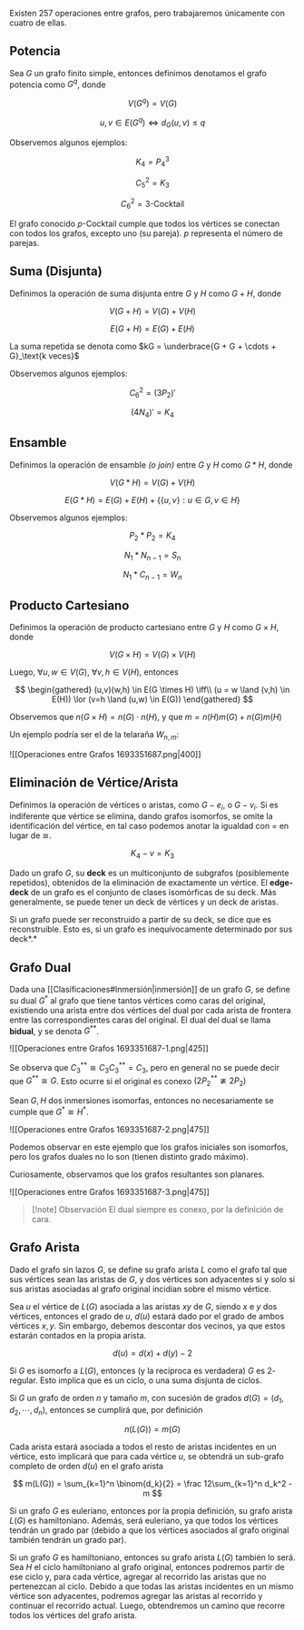 Existen 257 operaciones entre grafos, pero trabajaremos únicamente con cuatro de ellas.

## Potencia

Sea $G$ un grafo finito simple, entonces definimos denotamos el grafo potencia como $G^q$, donde

$$
V(G^q) = V(G)
$$

$$
u, v \in E(G^q) \iff d_G(u,v) \leq q
$$

Observemos algunos ejemplos:

$$
K_4 = P_4^3
$$

$$
C_5^2 = K_3
$$

$$
C_6^2 = 3\text{-Cocktail}
$$

El grafo conocido $p$-Cocktail cumple que todos los vértices se conectan con todos los grafos, excepto uno (su pareja). $p$ representa el número de parejas.

## Suma (Disjunta)

Definimos la operación de suma disjunta entre $G$ y $H$ como $G + H$, donde

$$
V(G+H) =V(G) + V(H)
$$

$$
E(G+H) = E(G) + E(H)
$$

La suma repetida se denota como $kG = \underbrace{G + G + \cdots + G}_\text{k veces}$

Observemos algunos ejemplos:

$$
C_6^2 = (3P_2)'
$$

$$
(4N_4)' = K_4
$$

## Ensamble

Definimos la operación de ensamble *(o join)* entre $G$ y $H$ como $G * H$, donde

$$
V(G *H) = V(G) + V(H)
$$

$$
E(G*H) = E(G) + E(H) + \{\{u,v\}: u\in G, v \in H\}
$$

Observemos algunos ejemplos:

$$
P_2 * P_2 = K_4
$$

$$
 N_1 * N_{n-1} = S_n
$$

$$
N_1 * C_{n-1} = W_n
$$

## Producto Cartesiano

Definimos la operación de producto cartesiano entre $G$ y $H$ como $G \times H$, donde

$$
V(G \times H) = V(G) \times V(H)
$$

Luego, $\forall u,w \in V(G)$, $\forall v,h \in V(H)$, entonces

$$
\begin{gathered}
(u,v)(w,h) \in E(G \times H) \iff\\ (u = w \land (v,h) \in E(H)) \lor (v=h \land (u,w) \in E(G))
\end{gathered}
$$

Observemos que $n(G \times H) = n(G) \cdot n(H)$, y que $m = n(H)m(G) + n(G)m(H)$

Un ejemplo podría ser el de la telaraña $W_{n,m}$:

![[Operaciones entre Grafos 1693351687.png|400]]

## Eliminación de Vértice/Arista

Definimos la operación de vértices o aristas, como $G - e_i$, o $G - v_i$. Si es indiferente que vértice se elimina, dando grafos isomorfos, se omite la identificación del vértice, en tal caso podemos anotar la igualdad con $=$ en lugar de $\cong$.

$$
K_4 - v = K_3
$$

Dado un grafo $G$, su **deck** es un multiconjunto de subgrafos (posiblemente repetidos), obtenidos de la eliminación de exactamente un vértice. El **edge-deck** de un grafo es el conjunto de clases isomórficas de su deck. Más generalmente, se puede tener un deck de vértices y un deck de aristas.

Si un grafo puede ser reconstruido a partir de su deck, se dice que es reconstruible. Esto es, si un grafo es inequívocamente determinado por sus deck*.*

## Grafo Dual

Dada una [[Clasificaciones#Inmersión|inmersión]] de un grafo $G$, se define su dual $G^*$ al grafo que tiene tantos vértices como caras del original, existiendo una arista entre dos vértices del dual por cada arista de frontera entre las correspondientes caras del original. El dual del dual se llama **bidual**, y se denota $G^{**}$.

![[Operaciones entre Grafos 1693351687-1.png|425]]

Se observa que $C_3^{**} \cong C_3$$C_3^{**} = C_3$, pero en general no se puede decir que $G^{**} \cong G$. Esto ocurre si el original es conexo $(2P_2^{**} \ncong 2P_2)$

Sean $G, H$ dos inmersiones isomorfas, entonces no necesariamente se cumple que $G^* \cong H^*$.

![[Operaciones entre Grafos 1693351687-2.png|475]]

Podemos observar en este ejemplo que los grafos iniciales son isomorfos, pero los grafos duales no lo son (tienen distinto grado máximo).

Curiosamente, observamos que los grafos resultantes son planares.

![[Operaciones entre Grafos 1693351687-3.png|475]]

> [!note] Observación
> El dual siempre es conexo, por la definición de cara.

## Grafo Arista

Dado el grafo sin lazos $G$, se define su grafo arista $L$ como el grafo tal que sus vértices sean las aristas de $G$, y dos vértices son adyacentes si y solo si sus aristas asociadas al grafo original incidían sobre el mismo vértice.

Sea $u$ el vértice de $L(G)$ asociada a las aristas $xy$ de $G$, siendo $x$ e $y$ dos vértices, entonces el grado de $u$, $d(u)$ estará dado por el grado de ambos vértices $x,y$. Sin embargo, debemos descontar dos vecinos, ya que estos estarán contados en la propia arista.

$$
d(u) = d(x) + d(y) - 2
$$

Si $G$ es isomorfo a $L(G)$, entonces (y la recíproca es verdadera) $G$ es $2$-regular. Esto implica que es un ciclo, o una suma disjunta de ciclos.

Si $G$ un grafo de orden $n$ y tamaño $m$, con sucesión de grados $d(G) = (d_1, d_2, \cdots, d_n)$, entonces se cumplirá que, por definición

$$
n(L(G)) = m(G)
$$

Cada arista estará asociada a todos el resto de aristas incidentes en un vértice, esto implicará que para cada vértice $u$, se obtendrá un sub-grafo completo de orden $d(u)$ en el grafo arista

$$
m(L(G)) = \sum_{k=1}^n \binom{d_k}{2} = \frac 12\sum_{k=1}^n d_k^2 - m
$$

Si un grafo $G$ es euleriano, entonces por la propia definición, su grafo arista $L(G)$ es hamiltoniano. Además, será euleriano, ya que todos los vértices tendrán un grado par (debido a que los vértices asociados al grafo original también tendrán un grado par).

Si un grafo $G$ es hamiltoniano, entonces su grafo arista $L(G)$ también lo será. Sea $H$ el ciclo hamiltoniano al grafo original, entonces podremos partir de ese ciclo y, para cada vértice, agregar al recorrido las aristas que no pertenezcan al ciclo. Debido a que todas las aristas incidentes en un mismo vértice son adyacentes, podremos agregar las aristas al recorrido y continuar el recorrido actual. Luego, obtendremos un camino que recorre todos los vértices del grafo arista.
